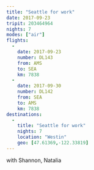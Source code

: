 ```yaml
---
title: "Seattle for work"
date: 2017-09-23
tripit: 203464964
nights: 7
modes: ["air"]
flights:
  -
    date: 2017-09-23
    number: DL143
    from: AMS
    to: SEA
    km: 7838
  -
    date: 2017-09-30
    number: DL142
    from: SEA
    to: AMS
    km: 7838
destinations:
  -
    title: "Seattle for work"
    nights: 7
    location: "Westin"
    geo: [47.61369,-122.33819]
---
```


with Shannon, Natalia
